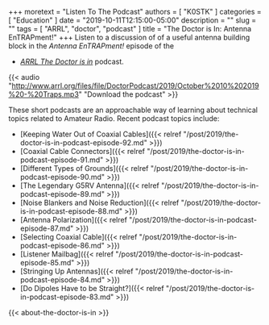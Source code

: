 +++
moretext = "Listen To The Podcast"
authors = [ "K0STK" ]
categories = [ "Education" ]
date = "2019-10-11T12:15:00-05:00"
description = ""
slug = ""
tags = [ "ARRL", "doctor", "podcast" ]
title = "The Doctor is In: Antenna EnTRAPment!"
+++
Listen to a discussion of of a useful antenna building block in the
*Antenna EnTRAPment!*
episode of the
* [*ARRL The Doctor is in*](http://www.arrl.org/doctor/) podcast. 

<!--more-->

{{< audio "http://www.arrl.org/files/file/DoctorPodcast/2019/October%2010%202019%20-%20Traps.mp3" "Download the podcast" >}}

These short podcasts are an approachable way of learning about technical
topics related to Amateur Radio. Recent podcast topics include:

* [Keeping Water Out of Coaxial Cables]({{< relref "/post/2019/the-doctor-is-in-podcast-episode-92.md" >}})
* [Coaxial Cable Connectors]({{< relref "/post/2019/the-doctor-is-in-podcast-episode-91.md" >}})
* [Different Types of Grounds]({{< relref "/post/2019/the-doctor-is-in-podcast-episode-90.md" >}})
* [The Legendary G5RV Antenna]({{< relref "/post/2019/the-doctor-is-in-podcast-episode-89.md" >}})
* [Noise Blankers and Noise Reduction]({{< relref "/post/2019/the-doctor-is-in-podcast-episode-88.md" >}})
* [Antenna Polarization]({{< relref "/post/2019/the-doctor-is-in-podcast-episode-87.md" >}})
* [Selecting Coaxial Cable]({{< relref "/post/2019/the-doctor-is-in-podcast-episode-86.md" >}})
* [Listener Mailbag]({{< relref "/post/2019/the-doctor-is-in-podcast-episode-85.md" >}})
* [Stringing Up Antennas]({{< relref "/post/2019/the-doctor-is-in-podcast-episode-84.md" >}})
* [Do Dipoles Have to be Straight?]({{< relref "/post/2019/the-doctor-is-in-podcast-episode-83.md" >}})

{{< about-the-doctor-is-in >}}
